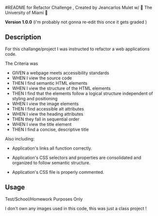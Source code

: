 #README for Refactor Challenge , Created by Jeancarlos Mulet w/  🙌 The University of Miami 🙌

**Version 1.0.0** 
(i'm probably not gonna re-edit this once it gets graded </lolfunnytext> )

## Description 
For this challange/project I was instructed to refactor a web applications code.

The Criteria was

* GIVEN a webpage meets accessibility standards
* WHEN I view the source code
* THEN I find semantic HTML elements
* WHEN I view the structure of the HTML elements
* THEN I find that the elements follow a logical structure independent of styling and positioning
* WHEN I view the image elements
* THEN I find accessible alt attributes
* WHEN I view the heading attributes
* THEN they fall in sequential order
* WHEN I view the title element
* THEN I find a concise, descriptive title

Also including: 

- Application's links all function correctly.

- Application's CSS selectors and properties are consolidated and organized to follow semantic structure.

- Application's CSS file is properly commented.



## Usage 
Test/School/Homework Purposes Only

I don't own any images used in this code, this was just a class project !







